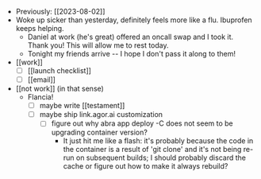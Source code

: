- Previously: [[2023-08-02]]
- Woke up sicker than yesterday, definitely feels more like a flu. Ibuprofen keeps helping.
  - Daniel at work (he's great) offered an oncall swap and I took it. Thank you! This will allow me to rest today.
  - Tonight my friends arrive -- I hope I don't pass it along to them!
- [[work]]
  - [ ] [[launch checklist]]
  - [ ] [[email]]
- [[not work]] (in that sense)
  - Flancia!
    - [ ] maybe write [[testament]]
    - [ ] maybe ship link.agor.ai customization
      - [ ] figure out why abra app deploy -C does not seem to be upgrading container version?
        - It just hit me like a flash: it's probably because the code in the container is a result of 'git clone' and it's not being re-run on subsequent builds; I should probably discard the cache or figure out how to make it always rebuild?
